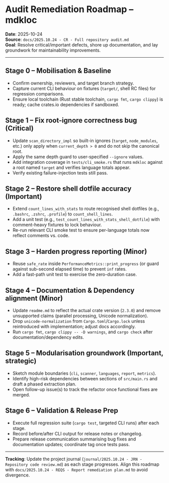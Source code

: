 # Audit Remediation Roadmap – mdkloc

**Date**: 2025-10-24  
**Source**: `docs/2025.10.24 - CR - Full repository audit.md`  
**Goal**: Resolve critical/important defects, shore up documentation, and lay groundwork for maintainability improvements.

---

## Stage 0 – Mobilisation & Baseline
- Confirm ownership, reviewers, and target branch strategy.
- Capture current CLI behaviour on fixtures (`target/`, shell RC files) for regression comparisons.
- Ensure local toolchain (Rust stable toolchain, `cargo fmt`, `cargo clippy`) is ready; cache crates.io dependencies if sandboxed.

## Stage 1 – Fix root-ignore correctness bug (Critical)
- Update `scan_directory_impl` so built-in ignores (`target`, `node_modules`, etc.) only apply when `current_depth > 0` and do not skip the canonical root.
- Apply the same depth guard to user-specified `--ignore` values.
- Add integration coverage in `tests/cli_smoke.rs` that runs `mdkloc` against a root named `target` and verifies language totals appear.
- Verify existing failure-injection tests still pass.

## Stage 2 – Restore shell dotfile accuracy (Important)
- Extend `count_lines_with_stats` to route recognised shell dotfiles (e.g., `.bashrc`, `.zshrc`, `.profile`) to `count_shell_lines`.
- Add a unit test (e.g., `test_count_lines_with_stats_shell_dotfile`) with comment-heavy fixtures to lock behaviour.
- Re-run relevant CLI smoke test to ensure per-language totals now reflect comments vs. code.

## Stage 3 – Harden progress reporting (Minor)
- Reuse `safe_rate` inside `PerformanceMetrics::print_progress` (or guard against sub-second elapsed time) to prevent `inf` rates.
- Add a fast-path unit test to exercise the zero-duration case.

## Stage 4 – Documentation & Dependency alignment (Minor)
- Update `readme.md` to reflect the actual crate version (`2.3.0`) and remove unsupported claims (parallel processing, Unicode normalization).
- Drop `unicode-normalization` from `Cargo.toml`/`Cargo.lock` unless reintroduced with implementation; adjust docs accordingly.
- Run `cargo fmt`, `cargo clippy -- -D warnings`, and `cargo check` after documentation/dependency edits.

## Stage 5 – Modularisation groundwork (Important, strategic)
- Sketch module boundaries (`cli`, `scanner`, `languages`, `report`, `metrics`).
- Identify high-risk dependencies between sections of `src/main.rs` and draft a phased extraction plan.
- Open follow-up issue(s) to track the refactor once functional fixes are merged.

## Stage 6 – Validation & Release Prep
- Execute full regression suite (`cargo test`, targeted CLI runs) after each stage.
- Record before/after CLI output for release notes or changelog.
- Prepare release communication summarising bug fixes and documentation updates; coordinate tag once tests pass.

---

**Tracking**: Update the project journal (`journal/2025.10.24 - JRN - Repository code review.md`) as each stage progresses. Align this roadmap with `docs/2025.10.24 - REQS - Report remediation plan.md` to avoid divergence.
